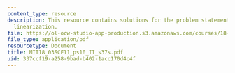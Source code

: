 ```yaml
---
content_type: resource
description: This resource contains solutions for the problem statements related to
  linearization.
file: https://ol-ocw-studio-app-production.s3.amazonaws.com/courses/18-03sc-differential-equations-fall-2011/337ccf19a2589badb4021acc170d4c4f_MIT18_03SCF11_ps10_II_s37s.pdf
file_type: application/pdf
resourcetype: Document
title: MIT18_03SCF11_ps10_II_s37s.pdf
uid: 337ccf19-a258-9bad-b402-1acc170d4c4f
---
```

